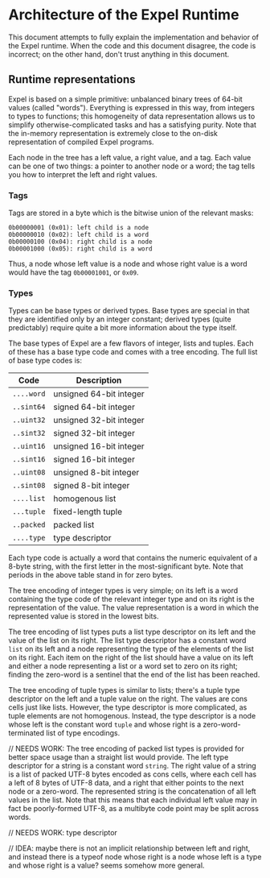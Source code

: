 Architecture of the Expel Runtime
===

This document attempts to fully explain the implementation and behavior of the
Expel runtime. When the code and this document disagree, the code is incorrect;
on the other hand, don't trust anything in this document.

Runtime representations
---
Expel is based on a simple primitive: unbalanced binary trees of 64-bit values
(called "words"). Everything is expressed in this way, from integers to types
to functions; this homogeneity of data representation allows us to simplify
otherwise-complicated tasks and has a satisfying purity. Note that the
in-memory representation is extremely close to the on-disk representation of
compiled Expel programs.

Each node in the tree has a left value, a right value, and a tag. Each value can
be one of two things: a pointer to another node or a word; the tag tells you how
to interpret the left and right values.

### Tags

Tags are stored in a byte which is the bitwise union of the relevant masks:

    0b00000001 (0x01): left child is a node
    0b00000010 (0x02): left child is a word
    0b00000100 (0x04): right child is a node
    0b00001000 (0x05): right child is a word

Thus, a node whose left value is a node and whose right value is a word would
have the tag `0b00001001`, or `0x09`.

### Types

Types can be base types or derived types. Base types are special in that they
are identified only by an integer constant; derived types (quite predictably)
require quite a bit more information about the type itself.

The base types of Expel are a few flavors of integer, lists and tuples. Each of
these has a base type code and comes with a tree encoding. The full list of base
type codes is:

|Code|Description|
|----|-----------|
| `....word` | unsigned 64-bit integer
| `..sint64` | signed 64-bit integer
| `..uint32` | unsigned 32-bit integer
| `..sint32` | signed 32-bit integer
| `..uint16` | unsigned 16-bit integer
| `..sint16` | signed 16-bit integer
| `..uint08` | unsigned 8-bit integer
| `..sint08` | signed 8-bit integer
| `....list` | homogenous list
| `...tuple` | fixed-length tuple
| `..packed` | packed list
| `....type` | type descriptor

Each type code is actually a word that contains the numeric equivalent of a
8-byte string, with the first letter in the most-significant byte. Note that
periods in the above table stand in for zero bytes.

The tree encoding of integer types is very simple; on its left is a word
containing the type code of the relevant integer type and on its right is the
representation of the value. The value representation is a word in which the
represented value is stored in the lowest bits.

The tree encoding of list types puts a list type descriptor on its left and the
value of the list on its right. The list type descriptor has a constant word
`list` on its left and a node representing the type of the elements of the list
on its right. Each item on the right of the list should have a value on its
left and either a node representing a list or a word set to zero on its right;
finding the zero-word is a sentinel that the end of the list has been reached.

The tree encoding of tuple types is similar to lists; there's a tuple type
descriptor on the left and a tuple value on the right. The values are cons
cells just like lists. However, the type descriptor is more complicated, as
tuple elements are not homogenous. Instead, the type descriptor is a node whose
left is the constant word `tuple` and whose right is a zero-word-terminated
list of type encodings.

// NEEDS WORK:
The tree encoding of packed list types is provided for better space usage than a
straight list would provide. The left type descriptor for a string is
a constant word `string`. The right value of a string is a list of packed UTF-8
bytes encoded as cons cells, where each cell has a left of 8 bytes of UTF-8
data, and a right that either points to the next node or a zero-word. The
represented string is the concatenation of all left values in the list. Note
that this means that each individual left value may in fact be poorly-formed
UTF-8, as a multibyte code point may be split across words.

// NEEDS WORK: type descriptor

// IDEA:
maybe there is not an implicit relationship between left and right, and instead
there is a typeof node whose right is a node whose left is a type and whose
right is a value? seems somehow more general.
